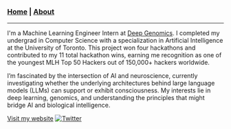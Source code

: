 ### [Home](https://dorsarohani.com) | [About](https://dorsarohani.com/about)

---

I'm a Machine Learning Engineer Intern at <a href="https://x.com/DeepGenomics">Deep Genomics</a>. I completed my undergrad in Computer Science with a specialization in Artificial Intelligence at the University of Toronto.  This project won four hackathons and contributed to my 11 total hackathon wins, earning me recognition as one of the youngest MLH Top 50 Hackers out of 150,000+ hackers worldwide.

I’m fascinated by the intersection of AI and neuroscience, currently investigating whether the underlying architectures behind large language models (LLMs) can support or exhibit consciousness. My interests lie in deep learning, genomics, and understanding the principles that might bridge AI and biological intelligence.


[Visit my website](https://dorsarohani.com) 
[![Twitter](https://img.shields.io/badge/-Twitter-1DA1F2?style=for-the-badge&logo=twitter)](https://twitter.com/intent/follow?screen_name=Dorsa_Rohani)
